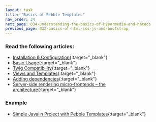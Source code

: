 ```yaml
---
layout: task
title: "Basics of Pebble Templates"
nav_order: 34
next_page: 034-understanding-the-basics-of-hypermedia-and-hateos
previous_page: 032-basics-of-html-css-js-and-bootstrap
---
```

### Read the following articles:
- [Installation & Configuration](https://pebbletemplates.io/wiki/guide/installation/){:target="_blank"}
- [Basic Usage](https://pebbletemplates.io/wiki/guide/basic-usage/){:target="_blank"}
- [Twig Compatibility](https://pebbletemplates.io/twig-compatibility/){:target="_blank"}
- [Views and Templates](https://javalin.io/documentation#views-and-templates){:target="_blank"}
- [Adding dependencies](https://javalin.io/plugins/rendering){:target="_blank"}
- [Server-side rendering micro-frontends – the architecture](https://aws.amazon.com/blogs/compute/server-side-rendering-micro-frontends-the-architecture/){:target="_blank"}

### Example
- [Simple Javalin Project with Pebble Templates](https://github.com/kisoft-me/training-material/tree/master/javalin-with-pebble-templates){:target="_blank"}
